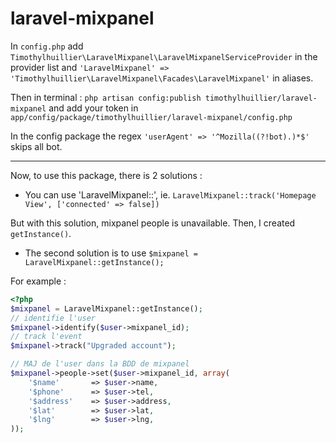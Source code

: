 laravel-mixpanel
================

In `config.php` add `Timothylhuillier\LaravelMixpanel\LaravelMixpanelServiceProvider` in the provider list and `'LaravelMixpanel' => 'Timothylhuillier\LaravelMixpanel\Facades\LaravelMixpanel'` in aliases.

Then in terminal : `php artisan config:publish timothylhuillier/laravel-mixpanel` and add your token in `app/config/package/timothylhuillier/laravel-mixpanel/config.php`

In the config package the regex `'userAgent' => '^Mozilla((?!bot).)*$'` skips all bot.

-----------

Now, to use this package, there is 2 solutions :
- You can use 'LaravelMixpanel::', ie. `LaravelMixpanel::track('Homepage View', ['connected' => false])`

But with this solution, mixpanel people is unavailable. Then, I created `getInstance()`.

- The second solution is to use `$mixpanel = LaravelMixpanel::getInstance();`

For example :

```php
<?php
$mixpanel = LaravelMixpanel::getInstance();
// identifie l'user
$mixpanel->identify($user->mixpanel_id);
// track l'event
$mixpanel->track("Upgraded account");

// MAJ de l'user dans la BDD de mixpanel
$mixpanel->people->set($user->mixpanel_id, array(
    '$name'       => $user->name,
    '$phone'      => $user->tel,
    '$address'    => $user->address,
    '$lat'        => $user->lat,
    '$lng'        => $user->lng,
));
```


